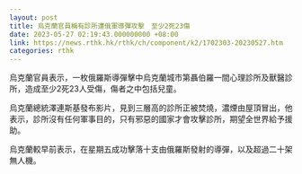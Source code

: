 ```yaml
---
layout: post
title: 烏克蘭官員稱有診所遭俄軍導彈攻擊　至少2死23傷
date: 2023-05-27 02:19:43.000000000 +08:00
link: https://news.rthk.hk/rthk/ch/component/k2/1702303-20230527.htm
categories: rthk
---
```


烏克蘭官員表示，一枚俄羅斯導彈擊中烏克蘭城市第聶伯羅一間心理診所及獸醫診所，造成至少2死23人受傷，傷者之中包括兒童。

烏克蘭總統澤連斯基發布影片，見到三層高的診所正被焚燒，濃煙由屋頂冒出，他表示，診所沒有任何軍事目的，只有邪惡的國家才會攻擊診所，期望全世界給予援助。

烏克蘭較早前表示，在星期五成功擊落十支由俄羅斯發射的導彈，以及超過二十架無人機。
